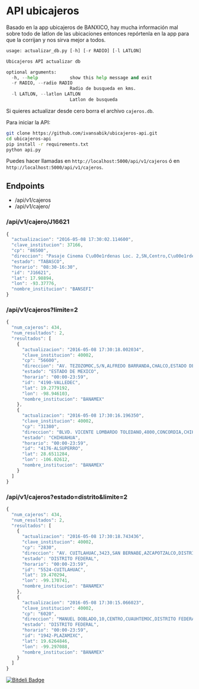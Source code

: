 API ubicajeros
===========

Basado en la app ubicajeros de BANXICO, hay mucha información mal sobre todo de latlon de las ubicaciones entonces repórtenla en la app para que la corrijan y nos sirva mejor a todos.

```python actualizar_db.py -h
usage: actualizar_db.py [-h] [-r RADIO] [-l LATLON]

Ubicajeros API actualizar db

optional arguments:
  -h, --help            show this help message and exit
  -r RADIO, --radio RADIO
                        Radio de busqueda en kms.
  -l LATLON, --latlon LATLON
                        Latlon de busqueda
```



Si quieres actualizar desde cero borra el archivo `cajeros.db`.

Para iniciar la API:

```bash
git clone https://github.com/ivansabik/ubicajeros-api.git
cd ubicajeros-api
pip install -r requirements.txt
python api.py
```

Puedes hacer llamadas en `http://localhost:5000/api/v1/cajeros` ó en `http://localhost:5000/api/v1/cajeros`.

## Endpoints

- /api/v1/cajeros
- /api/v1/cajero/<id>

### /api/v1/cajero/J16621

```javascript
{
  "actualizacion": "2016-05-08 17:30:02.114600",
  "clave_institucion": 37166,
  "cp": "86500",
  "direccion": "Pasaje Cinema C\u00e1rdenas Loc. 2,SN,Centro,C\u00e1rdenas,Tabasco",
  "estado": "TABASCO",
  "horario": "08:30-16:30",
  "id": "J16621",
  "lat": 17.98894,
  "lon": -93.37776,
  "nombre_institucion": "BANSEFI"
}
```

### /api/v1/cajeros?limite=2

```javascript
{
  "num_cajeros": 434,
  "num_resultados": 2,
  "resultados": [
    {
      "actualizacion": "2016-05-08 17:30:18.002034",
      "clave_institucion": 40002,
      "cp": "56600",
      "direccion": "AV. TEZOZOMOC,S/N,ALFREDO BARRANDA,CHALCO,ESTADO DE MEXICO",
      "estado": "ESTADO DE MEXICO",
      "horario": "00:00-23:59",
      "id": "4190-VALLEDEC",
      "lat": 19.2779192,
      "lon": -98.946103,
      "nombre_institucion": "BANAMEX"
    },
    {
      "actualizacion": "2016-05-08 17:30:16.196350",
      "clave_institucion": 40002,
      "cp": "31380",
      "direccion": "BLVD. VICENTE LOMBARDO TOLEDANO,4800,CONCORDIA,CHIHUAHUA,CHIHUAHUA",
      "estado": "CHIHUAHUA",
      "horario": "00:00-23:59",
      "id": "4176-ALSUPERRO",
      "lat": 28.6511284,
      "lon": -106.02612,
      "nombre_institucion": "BANAMEX"
    }
  ]
}
```

### /api/v1/cajeros?estado=distrito&limite=2

```javascript
{
  "num_cajeros": 434,
  "num_resultados": 2,
  "resultados": [
    {
      "actualizacion": "2016-05-08 17:30:18.743436",
      "clave_institucion": 40002,
      "cp": "2830",
      "direccion": "AV. CUITLAHUAC,3423,SAN BERNABE,AZCAPOTZALCO,DISTRITO FEDERAL",
      "estado": "DISTRITO FEDERAL",
      "horario": "00:00-23:59",
      "id": "5524-CUITLAHUAC",
      "lat": 19.470294,
      "lon": -99.170741,
      "nombre_institucion": "BANAMEX"
    },
    {
      "actualizacion": "2016-05-08 17:30:15.066023",
      "clave_institucion": 40002,
      "cp": "6020",
      "direccion": "MANUEL DOBLADO,10,CENTRO,CUAUHTEMOC,DISTRITO FEDERAL",
      "estado": "DISTRITO FEDERAL",
      "horario": "00:00-23:59",
      "id": "1942-PLAZAMIXC",
      "lat": 19.6264846,
      "lon": -99.297088,
      "nombre_institucion": "BANAMEX"
    }
  ]
}
```

[![Bitdeli Badge](https://d2weczhvl823v0.cloudfront.net/ivansabik/ubicajeros-api/trend.png)](https://bitdeli.com/free "Bitdeli Badge")
